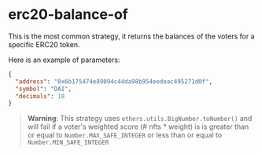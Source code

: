 # erc20-balance-of

This is the most common strategy, it returns the balances of the voters for a specific ERC20 token.

Here is an example of parameters:

```json
{
  "address": "0x6b175474e89094c44da98b954eedeac495271d0f",
  "symbol": "DAI",
  "decimals": 18
}
```

> **Warning**: This strategy uses `ethers.utils.BigNumber.toNumber()` and will fail if a voter's weighted score (# nfts * weight) is is greater than or equal to `Number.MAX_SAFE_INTEGER` or less than or equal to `Number.MIN_SAFE_INTEGER`
